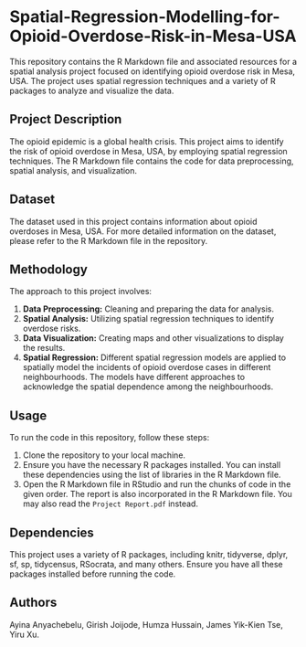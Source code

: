 # Spatial-Regression-Modelling-for-Opioid-Overdose-Risk-in-Mesa-USA

This repository contains the R Markdown file and associated resources for a spatial analysis project focused on identifying opioid overdose risk in Mesa, USA. The project uses spatial regression techniques and a variety of R packages to analyze and visualize the data.

## Project Description

The opioid epidemic is a global health crisis. This project aims to identify the risk of opioid overdose in Mesa, USA, by employing spatial regression techniques. The R Markdown file contains the code for data preprocessing, spatial analysis, and visualization.

## Dataset

The dataset used in this project contains information about opioid overdoses in Mesa, USA. For more detailed information on the dataset, please refer to the R Markdown file in the repository.

## Methodology

The approach to this project involves:

1. **Data Preprocessing:** Cleaning and preparing the data for analysis.
2. **Spatial Analysis:** Utilizing spatial regression techniques to identify overdose risks.
3. **Data Visualization:** Creating maps and other visualizations to display the results.
4. **Spatial Regression:** Different spatial regression models are applied to spatially model the incidents of opioid overdose cases in different neighbourhoods. The models have different approaches to acknowledge the spatial dependence among the neighbourhoods.

## Usage

To run the code in this repository, follow these steps:

1. Clone the repository to your local machine.
2. Ensure you have the necessary R packages installed. You can install these dependencies using the list of libraries in the R Markdown file.
3. Open the R Markdown file in RStudio and run the chunks of code in the given order. The report is also incorporated in the R Markdown file. You may also read the `Project Report.pdf` instead.

## Dependencies

This project uses a variety of R packages, including knitr, tidyverse, dplyr, sf, sp, tidycensus, RSocrata, and many others. Ensure you have all these packages installed before running the code.

## Authors

Ayina Anyachebelu, Girish Joijode, Humza Hussain, James Yik-Kien Tse, Yiru Xu.

